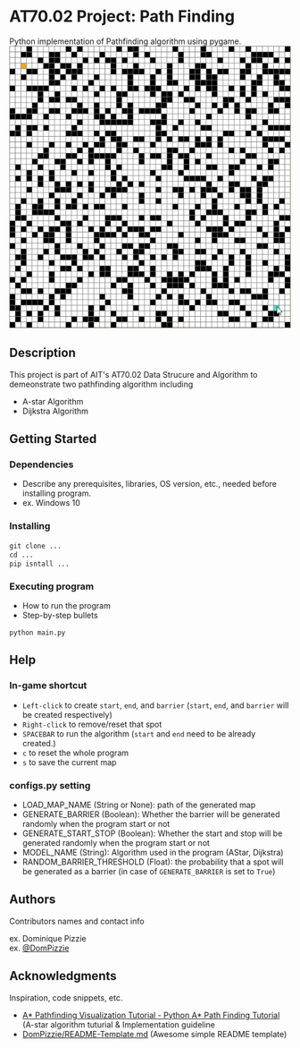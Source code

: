 # AT70.02 Project: Path Finding

Python implementation of Pathfinding algorithm using pygame.
![alt-text](https://github.com/wanburana/AT70.02-project/blob/main/examples/astar_auto.gif)

## Description

This project is part of AIT's AT70.02 Data Strucure and Algorithm to demeonstrate two pathfinding algorithm including
- A-star Algorithm
- Dijkstra Algorithm

## Getting Started

### Dependencies

* Describe any prerequisites, libraries, OS version, etc., needed before installing program.
* ex. Windows 10

### Installing

```
git clone ...
cd ...
pip isntall ...

```

### Executing program

* How to run the program
* Step-by-step bullets
```
python main.py
```

## Help

### In-game shortcut
- `Left-click` to create `start`, `end`, and `barrier` (`start`, `end`, and `barrier` will be created respectively)  
- `Right-click` to remove/reset that spot  
- `SPACEBAR` to run the algorithm (`start` and `end` need to be already created.)  
- `c` to reset the whole program  
- `s` to save the current map  

### configs.py setting
- LOAD_MAP_NAME (String or None): path of the generated map
- GENERATE_BARRIER (Boolean): Whether the barrier will be generated randomly when the program start or not
- GENERATE_START_STOP (Boolean): Whether the start and stop will be generated randomly when the program start or not
- MODEL_NAME (String): Algorithm used in the program (AStar, Dijkstra)
- RANDOM_BARRIER_THRESHOLD (Float): the probability that a spot will be generated as a barrier (in case of `GENERATE_BARRIER` is set to `True`)

## Authors

Contributors names and contact info

ex. Dominique Pizzie  
ex. [@DomPizzie](https://twitter.com/dompizzie)


## Acknowledgments

Inspiration, code snippets, etc.
* [A* Pathfinding Visualization Tutorial - Python A* Path Finding Tutorial](https://www.youtube.com/watch?v=JtiK0DOeI4A) (A-star algorithm tuturial & Implementation guideline
* [DomPizzie/README-Template.md](https://gist.github.com/DomPizzie/7a5ff55ffa9081f2de27c315f5018afc) (Awesome simple README template)
